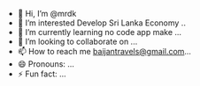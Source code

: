 - 👋 Hi, I’m @mrdk
- 👀 I’m interested Develop Sri Lanka Economy ..
- 🌱 I’m currently learning no code app make ...
- 💞️ I’m looking to collaborate on ...
- 📫 How to reach me baijantravels@gmail.com...
- 😄 Pronouns: ...
- ⚡ Fun fact: ...

<!---
Biznonimas/Biznonimas is a ✨ special ✨ repository because its `README.md` (this file) appears on your GitHub profile.
You can click the Preview link to take a look at your changes.
--->

